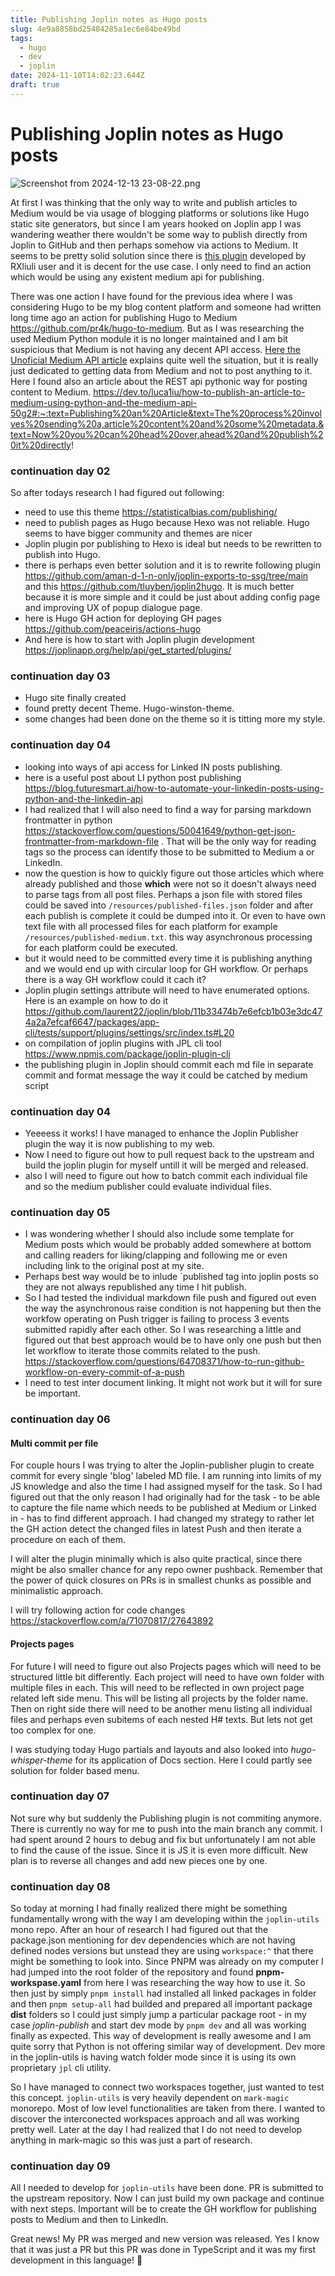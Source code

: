 ```yaml
---
title: Publishing Joplin notes as Hugo posts
slug: 4e9a8858bd25484285a1ec6e84be49bd
tags:
  - hugo
  - dev
  - joplin
date: 2024-11-10T14:02:23.644Z
draft: true
---
```


# Publishing Joplin notes as Hugo posts

![Screenshot from 2024-12-13 23-08-22.png](/resources/f1664beb19b04ba0ac438c2bb9459d20.png)

At first I was thinking that the only way to write and publish articles to Medium would be via usage of blogging platforms or solutions like Hugo static site generators, but since I am years hooked on Joplin app I was wandering weather there wouldn't be some way to publish directly from Joplin to GitHub and then perhaps somehow via actions to Medium. It seems to be pretty solid solution since there is [this plugin](https://joplin-utils.rxliuli.com/en-US/joplin-publisher/) developed by RXliuli user and it is decent for the use case. I only need to find an action which would be using any existent medium api for publishing.

There was one action I have found for the previous idea where I was considering Hugo to be my blog content platform and someone had written long time ago an action for publishing Hugo to Medium <https://github.com/pr4k/hugo-to-medium>. But as I was researching the used Medium Python module it is no longer maintained and I am bit suspicious that Medium is not having any decent API access. [Here the Unoficial Medium API article](https://mediumapi.com/frequently-asked-questions.html) explains quite well the situation, but it is really just dedicated to getting data from Medium and not to post anything to it. Here I found also an article about the REST api pythonic way for posting content to Medium.
<https://dev.to/luca1iu/how-to-publish-an-article-to-medium-using-python-and-the-medium-api-50g2#:~:text=Publishing%20an%20Article&text=The%20process%20involves%20sending%20a,article%20content%20and%20some%20metadata.&text=Now%20you%20can%20head%20over,ahead%20and%20publish%20it%20directly>!

### continuation day 02

So after todays research I had figured out following:

- need to use this theme <https://statisticalbias.com/publishing/>
- need to publish pages as Hugo because Hexo was not reliable. Hugo seems to have bigger community and themes are nicer
- Joplin plugin por publishing to Hexo is ideal but needs to be rewritten to publish into Hugo.
- there is perhaps even better solution and it is to rewrite following plugin <https://github.com/aman-d-1-n-only/joplin-exports-to-ssg/tree/main> and this <https://github.com/tluyben/joplin2hugo>. It is much better because it is more simple and it could be just about adding config page and improving UX of popup dialogue page.
- here is Hugo GH action for deploying GH pages <https://github.com/peaceiris/actions-hugo>
- And here is how to start with Joplin plugin development <https://joplinapp.org/help/api/get_started/plugins/>

### continuation day 03

- Hugo site finally created
- found pretty decent Theme. Hugo-winston-theme.
- some changes had been done on the theme so it is titting more my style.

### continuation day 04

- looking into ways of api access for Linked IN posts publishing.
- here is a useful post about LI python post publishing <https://blog.futuresmart.ai/how-to-automate-your-linkedin-posts-using-python-and-the-linkedin-api>
- I had realized that I will also need to find a way for parsing markdown frontmatter in python <https://stackoverflow.com/questions/50041649/python-get-json-frontmatter-from-markdown-file> . That will be the only way for reading tags so the process can identify those to be submitted to Medium a or LinkedIn.
- now the question is how to quickly figure out those articles which where already published and those **which** were not so it doesn't always need to parse tags from all post files. Perhaps a json file with stored files could be saved into `/resources/published-files.json` folder and after each publish is complete it could be dumped into it. Or even to have own text file with all processed files for each platform for example `/resources/published-medium.txt`. this way asynchronous processing for each platform could be executed.
- but it would need to be committed every time it is publishing anything and we would end up with circular loop for GH workflow. Or perhaps there is a way GH workflow could it cach it?
- Joplin plugin settings attribute will need to have enumerated options. Here is an example on how to do it <https://github.com/laurent22/joplin/blob/11b33474b7e6efcb1b03e3dc474a2a7efcaf6647/packages/app-cli/tests/support/plugins/settings/src/index.ts#L20>
- on compilation of joplin plugins with JPL cli tool <https://www.npmjs.com/package/joplin-plugin-cli>
- the publishing plugin in Joplin should commit each md file in separate commit and format message the way it could be catched by medium script

### continuation day 04

- Yeeeess it works! I have managed to enhance the Joplin Publisher plugin the way it is now publishing to my web.
- Now I need to figure out how to pull request back to the upstream and build the joplin plugin for myself untill it will be merged and released.
- also I will need to figure out how to batch commit each individual file and so the medium publisher could evaluate individual files.

### continuation day 05

- I was wondering whether I should also include some template for Medium posts which would be probably added somewhere at bottom and calling readers for liking/clapping and following me or even including link to the original post at my site.
- Perhaps best way would be to inlude \`published tag into joplin posts so they are not always republished any time I hit publish.
- So I had tested the individual markdown file push and figured out even the way the asynchronous raise condition is not happening but then the workfow operating on Push trigger is failing to process 3 events submitted rapidly after each other. So I was researching a little and figured out that best approach would be to have only one push but then let workflow to iterate those commits related to the push. <https://stackoverflow.com/questions/64708371/how-to-run-github-workflow-on-every-commit-of-a-push>
- I need to test inter document linking. It might not work but it will for sure be important.

### continuation day 06

#### Multi commit per file

For couple hours I was trying to alter the Joplin-publisher plugin to create commit for every single 'blog' labeled MD file. I am running into limits of my JS knowledge and also the time I had assigned myself for the task. So I had figured out that the only reason I had originally had for the task - to be able to capture the file name which needs to be published at Medium or Linked in - has to find different approach. I had changed my strategy to rather let the GH action detect the changed files in latest Push and then iterate a procedure on each of them.

I will alter the plugin minimally which is also quite practical, since there might be also smaller chance for any repo owner pushback. Remember that the power of quick closures on PRs is in smallest chunks as possible and minimalistic approach.

I will try following action for code changes <https://stackoverflow.com/a/71070817/27643892>

#### Projects pages

For future I will need to figure out also Projects pages which will need to be structured little bit differently. Each project will need to have own folder with multiple files in each. This will need to be reflected in own project page related left side menu. This will be listing all projects by the folder name. Then on right side there will need to be another menu listing all individual files and perhaps even subitems of each nested H# texts. But lets not get too complex for one.

I was studying today Hugo partials and layouts and also looked into *hugo-whisper-theme* for its application of Docs section. Here I could partly see solution for folder based menu.

### continuation day 07

Not sure why but suddenly the Publishing plugin is not commiting anymore. There is currently no way for me to push into the main branch any commit. I had spent around 2 hours to debug and fix but unfortunately I am not able to find the cause of the issue. Since it is JS it is even more difficult. New plan is to reverse all changes and add new pieces one by one.

### continuation day 08

So today at morning I had finally realized there might be something fundamentally wrong with the way I am developing within the `joplin-utils` mono repo. After an hour of research I had figured out that the package.json mentioning for dev dependencies which are not having defined nodes versions but unstead they are using `workspace:^` that there might be something to look into. Since PNPM was already on my computer I had jumped into the root folder of the repository and found **pnpm-workspase.yaml** from here I was researching the way how to use it. So then just by simply `pnpm install` had installed all linked packages in folder and then `pnpm setup-all` had builded and prepared all important package **dist** folders so I could just simply jump a particular package root - in my case *joplin-publish* and start dev mode by `pnpm dev` and all was working finally as expected. This way of development is really awesome and I am quite sorry that Python is not offering similar way of development. Dev more in the joplin-utils is having watch folder mode since it is using its own proprietary `jpl` cli utility.

So I have managed to connect two workspaces together, just wanted to test this concept. `joplin-utils` is very heavily dependent on `mark-magic` monorepo. Most of low level functionalities are taken from there. I wanted to discover the interconected workspaces approach and all was working pretty well. Later at the day I had realized that I do not need to develop anything in mark-magic so this was just a part of research.

### continuation day 09

All I needed to develop for `joplin-utils` have been done. PR is submitted to the upstream repository. Now I can just build my own package and continue with next steps. Important will be to create the GH workflow for publishing posts to Medium and then to LinkedIn.

Great news! My PR was merged and new version was released. Yes I know that it was just a PR but this PR was done in TypeScript and it was my first development in this language! 🥳
